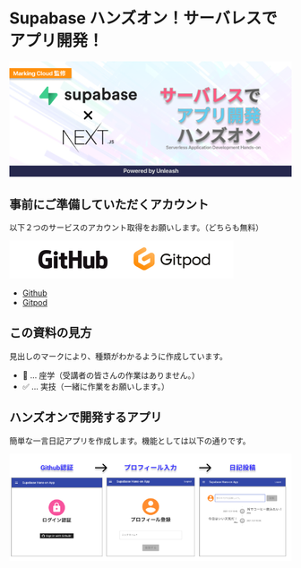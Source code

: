 # Supabase ハンズオン！サーバレスでアプリ開発！

![gras](image/header_img.png)

## 事前にご準備していただくアカウント

以下２つのサービスのアカウント取得をお願いします。（どちらも無料）

![gras](image/account.png)

- [Github](https://github.com/)
- [Gitpod](https://www.gitpod.io/)

## この資料の見方

見出しのマークにより、種類がわかるように作成しています。

- 🤔 … 座学（受講者の皆さんの作業はありません。）
- ✅ … 実技（一緒に作業をお願いします。）

## ハンズオンで開発するアプリ

簡単な一言日記アプリを作成します。機能としては以下の通りです。

![gras](image/flow.png)
